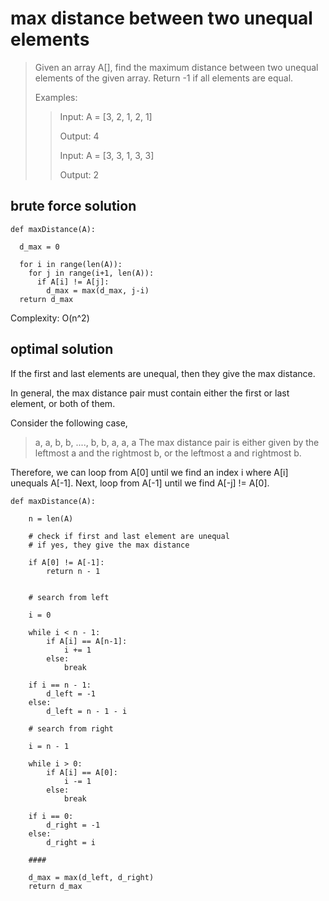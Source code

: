 # max distance between two unequal elements

> Given an array A[], find the maximum distance between two unequal elements of the given array. Return -1 if all elements are equal.
> 
> Examples:
>> Input: A = [3, 2, 1, 2, 1]
>> 
>> Output: 4 
>> 
>> Input: A = [3, 3, 1, 3, 3] 
>> 
>> Output: 2 

## brute force solution

```
def maxDistance(A):

  d_max = 0
  
  for i in range(len(A)):
    for j in range(i+1, len(A)):
      if A[i] != A[j]:
        d_max = max(d_max, j-i)
  return d_max
```

Complexity: O(n^2)

## optimal solution

If the first and last elements are unequal, then they give the max distance.

In general, the max distance pair must contain either the first or last element, or both of them.

Consider the following case,
> a, a, b, b, ...., b, b, a, a, a
The max distance pair is either given by the leftmost a and the rightmost b, or the leftmost a and rightmost b.

Therefore, we can loop from A[0] until we find an index i where A[i] unequals A[-1].
Next, loop from A[-1] until we find A[-j] != A[0].


```
def maxDistance(A):

    n = len(A)
    
    # check if first and last element are unequal
    # if yes, they give the max distance
    
    if A[0] != A[-1]:
        return n - 1
        
        
    # search from left
    
    i = 0
 
    while i < n - 1:
        if A[i] == A[n-1]:
            i += 1
        else:
            break
        
    if i == n - 1:
        d_left = -1 
    else:
        d_left = n - 1 - i
 
    # search from right
    
    i = n - 1
 
    while i > 0:
        if A[i] == A[0]:
            i -= 1
        else:
            break
 
    if i == 0:
        d_right = -1 
    else: 
        d_right = i
 
    ####

    d_max = max(d_left, d_right)
    return d_max
